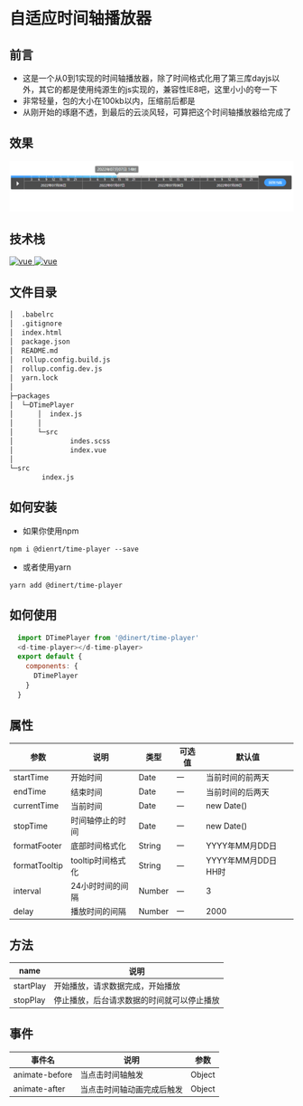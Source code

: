 # 自适应时间轴播放器

## 前言
* 这是一个从0到1实现的时间轴播放器，除了时间格式化用了第三库dayjs以外，其它的都是使用纯源生的js实现的，兼容性IE8吧，这里小小的夸一下
* 非常轻量，包的大小在100kb以内，压缩前后都是
* 从刚开始的琢磨不透，到最后的云淡风轻，可算把这个时间轴播放器给完成了
## 效果
![image](/src/assets/gif/time-player.gif)
## 技术栈
<a href="https://github.com/vuejs/vue/tree/v2.6.14">
  <img src="https://img.shields.io/badge/vue-2.16.4-brightgreen" alt="vue">
</a>
<a href="https://dayjs.gitee.io/zh-CN/">
  <img src="https://img.shields.io/badge/dayjs-1.11.3-brightgreen" alt="vue">
</a>

## 文件目录
```shell
│  .babelrc
│  .gitignore
│  index.html
│  package.json
│  README.md
│  rollup.config.build.js
│  rollup.config.dev.js  
│  yarn.lock
│
├─packages
│  └─DTimePlayer
│      │  index.js       
│      │
│      └─src
│              indes.scss
│              index.vue
│
└─src
        index.js
```

## 如何安装
* 如果你使用npm
```shell
npm i @dienrt/time-player --save
```
* 或者使用yarn
```shell
yarn add @dinert/time-player
```

## 如何使用
```js
  import DTimePlayer from '@dinert/time-player'
  <d-time-player></d-time-player>
  export default {
    components: {
      DTimePlayer
    }
  }
```

## 属性
| 参数          | 说明              | 类型   | 可选值 | 默认值              |
| ------------- | ----------------- | ------ | ------ | ------------------- |
| startTime     | 开始时间          | Date   | 一     | 当前时间的前两天    |
| endTime       | 结束时间          | Date   | 一     | 当前时间的后两天    |
| currentTime   | 当前时间          | Date   | 一     | new Date()          |
| stopTime      | 时间轴停止的时间  | Date   | 一     | new Date()          |
| formatFooter  | 底部时间格式化    | String | 一     | YYYY年MM月DD日      |
| formatTooltip | tooltip时间格式化 | String | 一     | YYYY年MM月DD日 HH时 |
| interval      | 24小时时间的间隔  | Number | 一     | 3                   |
| delay         | 播放时间的间隔    | Number | 一     | 2000                |
## 方法
| name      | 说明     |
| --------- | -------- |
| startPlay | 开始播放，请求数据完成，开始播放 |
| stopPlay  | 停止播放，后台请求数据的时间就可以停止播放 |


## 事件
| 事件名         | 说明                       | 参数   |
| -------------- | -------------------------- | ------ |
| animate-before | 当点击时间轴触发           | Object |
| animate-after  | 当点击时间轴动画完成后触发 | Object |
